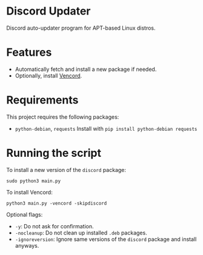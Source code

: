 # Discord Updater
Discord auto-updater program for APT-based Linux distros.

# Features
- Automatically fetch and install a new package if needed.
- Optionally, install [Vencord](https://vencord.dev).

# Requirements
This project requires the following packages:
- `python-debian`, `requests`
Install with `pip install python-debian requests`

# Running the script
To install a new version of the `discord` package:

`sudo python3 main.py`

To install Vencord:

`python3 main.py -vencord -skipdiscord`

Optional flags:
- `-y`: Do not ask for confirmation.
- `-nocleanup`: Do not clean up installed `.deb` packages.
- `-ignoreversion`: Ignore same versions of the `discord` package and install anyways.
